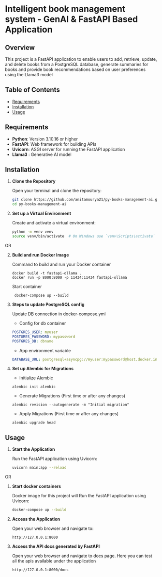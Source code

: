 # Intelligent book management system - GenAI & FastAPI Based Application

## Overview

This project is a FastAPI application to enable users to add, retrieve, update, and delete books from a PostgreSQL database, 
generate summaries for books and provide book recommendations based on user preferences using the Llama3 model

## Table of Contents

- [Requirements](#requirements)
- [Installation](#installation)
- [Usage](#usage)


## Requirements

- **Python**: Version 3.10.16 or higher
- **FastAPI**: Web framework for building APIs
- **Uvicorn**: ASGI server for running the FastAPI application
- **Llama3** : Generative AI model

## Installation

1. **Clone the Repository**

   Open your terminal and clone the repository:

   ```bash
   git clone https://github.com/anitamourya21/py-books-management-ai.git
   cd py-books-management-ai
   ```

2. **Set up a Virtual Environment**

   Create and activate a virtual environment:

   ```bash
   python -m venv venv
   source venv/bin/activate  # On Windows use `venv\Scripts\activate`
   ```
   
OR


2. **Build and run Docker Image** 

   Command to build and run your Docker container

   ```shell
   docker build -t fastapi-ollama .
   docker run -p 8000:8000 -p 11434:11434 fastapi-ollama
   ```
   Start container

   ```shell
    docker-compose up --build
   ```

3. **Steps to update PostgreSQL config**

   Update DB connection in docker-compose.yml

   - Config for db container

   ```yaml
   POSTGRES_USER: myuser
   POSTGRES_PASSWORD: mypassword
   POSTGRES_DB: dbname
   ```
   
   - App environment variable
   
   ```yaml
   DATABASE_URL: postgresql+asyncpg://myuser:mypassword@host.docker.internal:5432/books_db 
   ```

3. **Set up Alembic for Migrations**

   - Initialize Alembic

   ```
   alembic init alembic
   ```

   - Generate Migrations (First time or after any changes)

   ```
   alembic revision --autogenerate -m "Initial migration"
   ```

   - Apply Migrations (First time or after any changes)

   ```
   alembic upgrade head
   ```


## Usage

1. **Start the Application**

   Run the FastAPI application using Uvicorn:

   ```bash
   uvicorn main:app --reload
   ```
OR


1. **Start docker containers**

   Docker image for this project will Run the FastAPI application using Uvicorn:

   ```bash
   docker-compose up --build
   ```
   
2. **Access the Application**

   Open your web browser and navigate to:

   ```
   http://127.0.0.1:8000
   ```


3. **Access the API docs generated by FastAPI**

   Open your web browser and navigate to docs page.
   Here you can test all the apis available under the application

   ```
   http://127.0.0.1:8000/docs
   ```